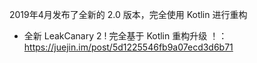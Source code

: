 2019年4月发布了全新的 2.0 版本，完全使用 Kotlin 进行重构



* 全新 LeakCanary 2 ! 完全基于 Kotlin 重构升级 ！： https://juejin.im/post/5d1225546fb9a07ecd3d6b71



